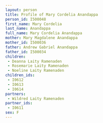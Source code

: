 ```yaml
---
layout: person
title: Profile of Mary Cordelia Anandappa
person_id: I500048
first_name: Mary Cordelia
last_name: Anandappa
full_name: Mary Cordelia Anandappa
mother: Mary Magdalene Anandappa
mother_id: I500036
father: Andrew Gabriel Anandappa
father_id: I500034
children:
 - Deanna Laity Ramenaden
 - Rosemarie Laity Ramenaden
 - Noeline Laity Ramenaden
children_ids:
 - I0612
 - I0613
 - I0614
partners:
 - Wildred Laity Ramenaden
partner_ids:
 - I0611
sex: F
---
```


